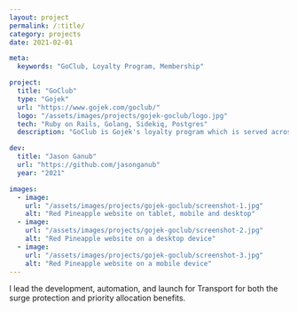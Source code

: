 ```yaml
---
layout: project
permalink: /:title/
category: projects
date: 2021-02-01

meta:
  keywords: "GoClub, Loyalty Program, Membership"

project:
  title: "GoClub"
  type: "Gojek"
  url: "https://www.gojek.com/goclub/"
  logo: "/assets/images/projects/gojek-goclub/logo.jpg"
  tech: "Ruby on Rails, Golang, Sidekiq, Postgres"
  description: "GoClub is Gojek's loyalty program which is served across numerous services."

dev:
  title: "Jason Ganub"
  url: "https://github.com/jasonganub"
  year: "2021"

images:
  - image:
    url: "/assets/images/projects/gojek-goclub/screenshot-1.jpg"
    alt: "Red Pineapple website on tablet, mobile and desktop"
  - image:
    url: "/assets/images/projects/gojek-goclub/screenshot-2.jpg"
    alt: "Red Pineapple website on a desktop device"
  - image:
    url: "/assets/images/projects/gojek-goclub/screenshot-3.jpg"
    alt: "Red Pineapple website on a mobile device"
---
```

<p>I lead the development, automation, and launch for Transport for both the surge protection and priority allocation benefits.</p>